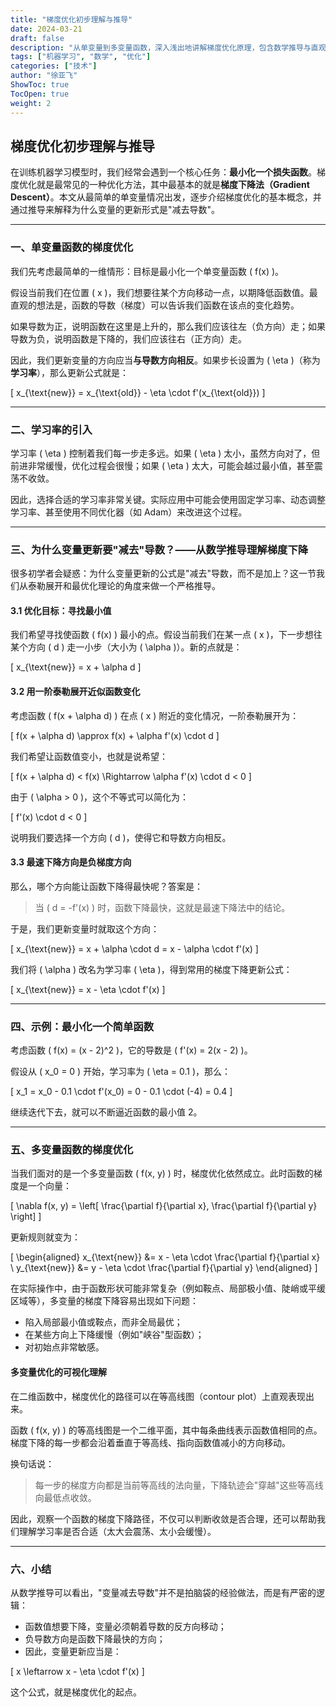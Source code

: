 ```yaml
---
title: "梯度优化初步理解与推导"
date: 2024-03-21
draft: false
description: "从单变量到多变量函数，深入浅出地讲解梯度优化原理，包含数学推导与直观解释"
tags: ["机器学习", "数学", "优化"]
categories: ["技术"]
author: "徐亚飞"
ShowToc: true
TocOpen: true
weight: 2
---
```


## 梯度优化初步理解与推导

在训练机器学习模型时，我们经常会遇到一个核心任务：**最小化一个损失函数**。梯度优化就是最常见的一种优化方法，其中最基本的就是**梯度下降法（Gradient Descent）**。本文从最简单的单变量情况出发，逐步介绍梯度优化的基本概念，并通过推导来解释为什么变量的更新形式是"减去导数"。

---

### 一、单变量函数的梯度优化

我们先考虑最简单的一维情形：目标是最小化一个单变量函数 \( f(x) \)。

假设当前我们在位置 \( x \)，我们想要往某个方向移动一点，以期降低函数值。最直观的想法是，函数的导数（梯度）可以告诉我们函数在该点的变化趋势。

如果导数为正，说明函数在这里是上升的，那么我们应该往左（负方向）走；如果导数为负，说明函数是下降的，我们应该往右（正方向）走。

因此，我们更新变量的方向应当**与导数方向相反**。如果步长设置为 \( \eta \)（称为**学习率**），那么更新公式就是：

\[
x_{\text{new}} = x_{\text{old}} - \eta \cdot f'(x_{\text{old}})
\]

---

### 二、学习率的引入

学习率 \( \eta \) 控制着我们每一步走多远。如果 \( \eta \) 太小，虽然方向对了，但前进非常缓慢，优化过程会很慢；如果 \( \eta \) 太大，可能会越过最小值，甚至震荡不收敛。

因此，选择合适的学习率非常关键。实际应用中可能会使用固定学习率、动态调整学习率、甚至使用不同优化器（如 Adam）来改进这个过程。

---

### 三、为什么变量更新要"减去"导数？——从数学推导理解梯度下降

很多初学者会疑惑：为什么变量更新的公式是"减去"导数，而不是加上？这一节我们从泰勒展开和最优化理论的角度来做一个严格推导。

#### 3.1 优化目标：寻找最小值

我们希望寻找使函数 \( f(x) \) 最小的点。假设当前我们在某一点 \( x \)，下一步想往某个方向 \( d \) 走一小步（大小为 \( \alpha \)）。新的点就是：

\[
x_{\text{new}} = x + \alpha d
\]

#### 3.2 用一阶泰勒展开近似函数变化

考虑函数 \( f(x + \alpha d) \) 在点 \( x \) 附近的变化情况，一阶泰勒展开为：

\[
f(x + \alpha d) \approx f(x) + \alpha f'(x) \cdot d
\]

我们希望让函数值变小，也就是说希望：

\[
f(x + \alpha d) < f(x) \Rightarrow \alpha f'(x) \cdot d < 0
\]

由于 \( \alpha > 0 \)，这个不等式可以简化为：

\[
f'(x) \cdot d < 0
\]

说明我们要选择一个方向 \( d \)，使得它和导数方向相反。

#### 3.3 最速下降方向是负梯度方向

那么，哪个方向能让函数下降得最快呢？答案是：

> 当 \( d = -f'(x) \) 时，函数下降最快，这就是最速下降法中的结论。

于是，我们更新变量时就取这个方向：

\[
x_{\text{new}} = x + \alpha \cdot d = x - \alpha \cdot f'(x)
\]

我们将 \( \alpha \) 改名为学习率 \( \eta \)，得到常用的梯度下降更新公式：

\[
x_{\text{new}} = x - \eta \cdot f'(x)
\]

---

### 四、示例：最小化一个简单函数

考虑函数 \( f(x) = (x - 2)^2 \)，它的导数是 \( f'(x) = 2(x - 2) \)。

假设从 \( x_0 = 0 \) 开始，学习率为 \( \eta = 0.1 \)，那么：

\[
x_1 = x_0 - 0.1 \cdot f'(x_0) = 0 - 0.1 \cdot (-4) = 0.4
\]

继续迭代下去，就可以不断逼近函数的最小值 2。

---

### 五、多变量函数的梯度优化

当我们面对的是一个多变量函数 \( f(x, y) \) 时，梯度优化依然成立。此时函数的梯度是一个向量：

\[
\nabla f(x, y) = \left[ \frac{\partial f}{\partial x}, \frac{\partial f}{\partial y} \right]
\]

更新规则就变为：

\[
\begin{aligned}
x_{\text{new}} &= x - \eta \cdot \frac{\partial f}{\partial x} \\
y_{\text{new}} &= y - \eta \cdot \frac{\partial f}{\partial y}
\end{aligned}
\]

在实际操作中，由于函数形状可能非常复杂（例如鞍点、局部极小值、陡峭或平缓区域等），多变量的梯度下降容易出现如下问题：

- 陷入局部最小值或鞍点，而非全局最优；
- 在某些方向上下降缓慢（例如"峡谷"型函数）；
- 对初始点非常敏感。

#### 多变量优化的可视化理解

在二维函数中，梯度优化的路径可以在等高线图（contour plot）上直观表现出来。

函数 \( f(x, y) \) 的等高线图是一个二维平面，其中每条曲线表示函数值相同的点。梯度下降的每一步都会沿着垂直于等高线、指向函数值减小的方向移动。

换句话说：

> 每一步的梯度方向都是当前等高线的法向量，下降轨迹会"穿越"这些等高线向最低点收敛。

因此，观察一个函数的梯度下降路径，不仅可以判断收敛是否合理，还可以帮助我们理解学习率是否合适（太大会震荡、太小会缓慢）。

---

### 六、小结

从数学推导可以看出，"变量减去导数"并不是拍脑袋的经验做法，而是有严密的逻辑：

- 函数值想要下降，变量必须朝着导数的反方向移动；
- 负导数方向是函数下降最快的方向；
- 因此，变量更新应当是：

\[
x \leftarrow x - \eta \cdot f'(x)
\]

这个公式，就是梯度优化的起点。